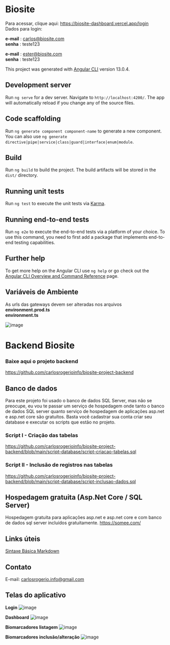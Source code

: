 # Biosite

Para acessar, clique aqui: https://biosite-dashboard.vercel.app/login <br/>
Dados para login:<br/>

**e-mail** : carlos@biosite.com<br/>
**senha** : teste123

**e-mail** : ester@biosite.com<br/>
**senha** : teste123

This project was generated with [Angular CLI](https://github.com/angular/angular-cli) version 13.0.4.

## Development server

Run `ng serve` for a dev server. Navigate to `http://localhost:4200/`. The app will automatically reload if you change any of the source files.

## Code scaffolding

Run `ng generate component component-name` to generate a new component. You can also use `ng generate directive|pipe|service|class|guard|interface|enum|module`.

## Build

Run `ng build` to build the project. The build artifacts will be stored in the `dist/` directory.

## Running unit tests

Run `ng test` to execute the unit tests via [Karma](https://karma-runner.github.io).

## Running end-to-end tests

Run `ng e2e` to execute the end-to-end tests via a platform of your choice. To use this command, you need to first add a package that implements end-to-end testing capabilities.

## Further help

To get more help on the Angular CLI use `ng help` or go check out the [Angular CLI Overview and Command Reference](https://angular.io/cli) page.

## Variáveis de Ambiente

As urls das gateways devem ser alteradas nos arquivos 
**environment.prod.ts**<br/>
**environment.ts**

![image](https://user-images.githubusercontent.com/72615280/184627551-9c01c62d-26c1-474f-b65e-d6dd4e84e6df.png)

# Backend Biosite

### Baixe aqui o projeto backend
https://github.com/carlosrogerioinfo/biosite-project-backend

## Banco de dados

Para este projeto foi usado o banco de dados SQL Server, mas não se preocupe, eu vou te passar um serviço de hospedagem onde tanto o banco de dados SQL server quanto serviço de hospedagem de aplicações asp.net e asp.net core são gratuítos. Basta você cadastrar sua conta criar seu database e executar os scripts que estão no projeto.

### Script I - Criação das tabelas <br/>
https://github.com/carlosrogerioinfo/biosite-project-backend/blob/main/script-database/script-criacao-tabelas.sql

### Script II - Inclusão de registros nas tabelas <br/>
https://github.com/carlosrogerioinfo/biosite-project-backend/blob/main/script-database/script-inclusao-dados.sql


## Hospedagem gratuita (Asp.Net Core / SQL Server)

Hospedagem gratuita para aplicações asp.net e asp.net core e com banco de dados sql server incluídos gratuitamente.
<a href="https://somee.com/" target="_blank">https://somee.com/</a>

## Links úteis
<a href="https://www.markdownguide.org/basic-syntax/#overview" target="_blank">Sintaxe Básica Markdown</a>

## Contato
E-mail: carlosrogerio.info@gmail.com <br/>

## Telas do aplicativo

**Login**
![image](https://user-images.githubusercontent.com/72615280/184629235-83a62ca8-052f-4fde-bab8-07b9da8d4996.png)

**Dashboard**
![image](https://user-images.githubusercontent.com/72615280/184629316-e9016a13-cb94-4ee5-9e74-a96de53e7a45.png)

**Biomarcadores listagem**
![image](https://user-images.githubusercontent.com/72615280/184631081-045a9f9c-0305-4318-a786-f2e8b6827f7c.png)

**Biomarcadores inclusão/alteração**
![image](https://user-images.githubusercontent.com/72615280/184629463-c273c98a-0dcd-4fae-892d-1fb31f4ffb5f.png)



